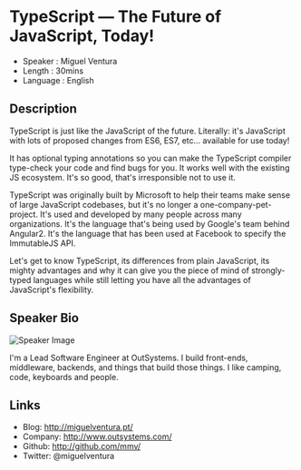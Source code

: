 TypeScript &mdash; The Future of JavaScript, Today!
===================================================

* Speaker   : Miguel Ventura
* Length    : 30mins
* Language  : English

Description
-----------

TypeScript is just like the JavaScript of the future. Literally: it's JavaScript
with lots of proposed changes from ES6, ES7, etc... available for use today!

It has optional typing annotations so you can make the TypeScript compiler
type-check your code and find bugs for you. It works well with the existing JS
ecosystem. It's so good, that's irresponsible not to use it.

TypeScript was originally built by Microsoft to help their teams make sense of
large JavaScript codebases, but it's no longer a one-company-pet-project. It's
used and developed by many people across many organizations. It's the language
that's being used by Google's team behind Angular2. It's the language that has
been used at Facebook to specify the ImmutableJS API.

Let's get to know TypeScript, its differences from plain JavaScript, its
mighty advantages and why it can give you the piece of mind of strongly-typed
languages while still letting you have all the advantages of JavaScript's
flexibility.

Speaker Bio
-----------

![Speaker Image](https://avatars1.githubusercontent.com/u/47368?v=3&s=400)

I'm a Lead Software Engineer at OutSystems. I build front-ends, middleware,
backends, and things that build those things. I like camping, code,
keyboards and people.

Links
-----

* Blog: http://miguelventura.pt/
* Company: http://www.outsystems.com/
* Github: http://github.com/mmv/
* Twitter: @miguelventura
